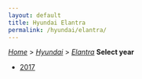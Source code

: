 ```yaml
---
layout: default
title: Hyundai Elantra
permalink: /hyundai/elantra/
---
```

[*Home*](/) > [*Hyundai*](/hyundai/) > [*Elantra*](/hyundai/elantra/)
**Select year**
- [2017](/hyundai/elantra/2017/)